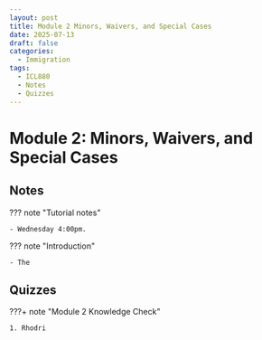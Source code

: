 ```yaml
---
layout: post
title: Module 2 Minors, Waivers, and Special Cases
date: 2025-07-13
draft: false
categories:
  - Immigration
tags:
  - ICL880
  - Notes
  - Quizzes
---
```


# Module 2: Minors, Waivers, and Special Cases

## Notes

??? note "Tutorial notes"

    - Wednesday 4:00pm.

??? note "Introduction"

    - The

## Quizzes

???+ note "Module 2 Knowledge Check"

    1. Rhodri
